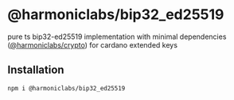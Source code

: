 # @harmoniclabs/bip32_ed25519

pure ts bip32-ed25519 implementation with minimal dependencies ([@harmoniclabs/crypto](https://github.com/HarmonicLabs/crypto))
for cardano extended keys

## Installation

```bash
npm i @harmoniclabs/bip32_ed25519
```